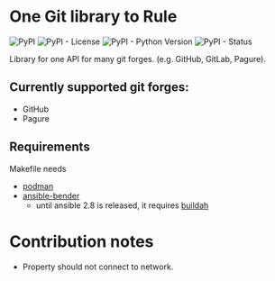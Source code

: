 # One Git library to Rule

![PyPI](https://img.shields.io/pypi/v/ogr.svg)
![PyPI - License](https://img.shields.io/pypi/l/ogr.svg)
![PyPI - Python Version](https://img.shields.io/pypi/pyversions/ogr.svg)
![PyPI - Status](https://img.shields.io/pypi/status/ogr.svg)


Library for one API for many git forges. (e.g. GitHub, GitLab, Pagure).

## Currently supported git forges:

- GitHub
- Pagure


## Requirements

Makefile needs

- [podman](https://github.com/containers/libpod)
- [ansible-bender](https://pypi.org/project/ansible-bender)
  - until ansible 2.8 is released, it requires [buildah](https://github.com/containers/buildah)

# Contribution notes

- Property should not connect to network.
